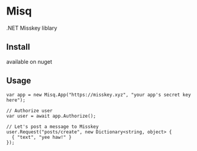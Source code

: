 # Misq
.NET Misskey liblary

## Install
available on nuget

## Usage

``` Csharp
var app = new Misq.App("https://misskey.xyz", "your app's secret key here");

// Authorize user
var user = await app.Authorize();

// Let's post a message to Misskey
user.Request("posts/create", new Dictionary<string, object> {
  { "text", "yee haw!" }
});
```
